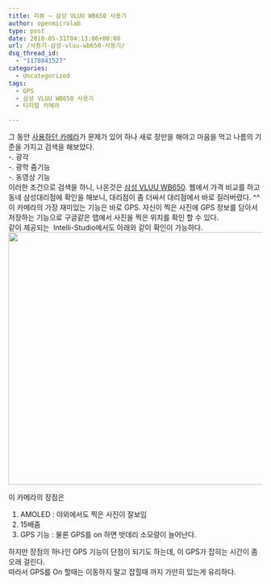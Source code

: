 ```yaml
---
title: 리뷰 – 삼성 VLUU WB650 사용기
author: openmicrolab
type: post
date: 2010-05-31T04:13:06+00:00
url: /사용기-삼성-vluu-wb650-사용기/
dsq_thread_id:
  - "1178841527"
categories:
  - Uncategorized
tags:
  - GPS
  - 삼성 VLUU WB650 사용기
  - 티지털 카메라

---
```

그 동안 <a title="[http://liketheocean.tistory.com/entry/u720SW]로 이동합니다." target="_blank" href="http://liketheocean.tistory.com/entry/u720SW">사용하던 카메라</a>가 문제가 있어 하나 새로 장만을 해야고 마음을 먹고 나름의 기준을 가지고 검색을 해보았다.  
-. 광각  
-. 광학 줌기능  
-. 동영상 기능  
이러한 조건으로 검색을 하니, 나온것은 <a title="[http://www.samsungimaging.co.kr/learn/digital-camera-camcorder/productDetailView.do?prdCtgSeq=8&langPrdSeq=6190]로 이동합니다." target="_blank" href="http://www.samsungimaging.co.kr/learn/digital-camera-camcorder/productDetailView.do?prdCtgSeq=8&langPrdSeq=6190">삼성 VLUU WB650</a>. 웹에서 가격 비교를 하고 동네 삼성대리점에 확인을 해보니, 대리점이 좀 더싸서 대리점에서 바로 질러버렸다. ^^  
이 카메라의 가장 재미있는 기능은 바로 GPS. 자신이 찍은 사진에 GPS 정보를 담아서 저장하는 기능으로 구글같은 맵에서 사진을 찍은 위치를 확인 할 수 있다.  
같이 제공되는&nbsp; Intelli-Studio에서도 아래와 같이 확인이 가능하다.  
<img loading="lazy" src="/images/1/cfile23.uf.127B7C0B4C03356B3362F8.jpg" class="aligncenter" width="602" height="501" alt="" filename="WB650.jpg" filemime="image/jpeg" /> 

이 카메라의 장점은  
1) AMOLED : 야외에서도 찍은 사진이 잘보임  
2) 15배줌  
3) GPS 기능 : 물론 GPS를 on 하면 밧데리 소모량이 늘어난다.

하지만 장점의 하나인 GPS 기능이 단점이 되기도 하는데, 이 GPS가 잡히는 시간이 좀 오래 걸린다.  
따라서 GPS를 On 할때는 이동하지 말고 잡힐때 까지 가만히 있는게 유리하다.